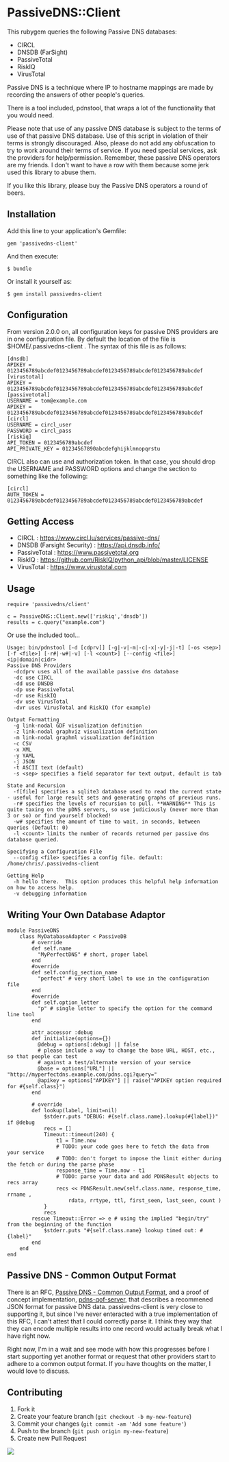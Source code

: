 # PassiveDNS::Client

This rubygem queries the following Passive DNS databases: 

* CIRCL
* DNSDB (FarSight)
* PassiveTotal
* RiskIQ
* VirusTotal

Passive DNS is a technique where IP to hostname mappings are made by recording the answers of other people's queries.  

There is a tool included, pdnstool, that wraps a lot of the functionality that you would need.

Please note that use of any passive DNS database is subject to the terms of use of that passive DNS database.  Use of this script in violation of their terms is strongly discouraged.  Also, please do not add any obfuscation to try to work around their terms of service.  If you need special services, ask the providers for help/permission.  Remember, these passive DNS operators are my friends.  I don't want to have a row with them because some jerk used this library to abuse them.

If you like this library, please buy the Passive DNS operators a round of beers.

## Installation

Add this line to your application's Gemfile:

    gem 'passivedns-client'

And then execute:

    $ bundle

Or install it yourself as:

    $ gem install passivedns-client

## Configuration

From version 2.0.0 on, all configuration keys for passive DNS providers are in one configuration file.  By default the location of the file is $HOME/.passivedns-client .  The syntax of this file is as follows:

	[dnsdb]
	APIKEY = 0123456789abcdef0123456789abcdef0123456789abcdef0123456789abcdef
	[virustotal]
	APIKEY = 0123456789abcdef0123456789abcdef0123456789abcdef0123456789abcdef
	[passivetotal]
	USERNAME = tom@example.com
	APIKEY = 0123456789abcdef0123456789abcdef0123456789abcdef0123456789abcdef
	[circl]
	USERNAME = circl_user
	PASSWORD = circl_pass
	[riskiq]
	API_TOKEN = 0123456789abcdef
	API_PRIVATE_KEY = 01234567890abcdefghijklmnopqrstu

CIRCL also can use and authorization token.  In that case, you should drop the USERNAME and PASSWORD options and change the section to something like the following:

	[circl]
	AUTH_TOKEN = 0123456789abcdef0123456789abcdef0123456789abcdef0123456789abcdef

## Getting Access
* CIRCL : https://www.circl.lu/services/passive-dns/
* DNSDB (Farsight Security) : https://api.dnsdb.info/
* PassiveTotal : https://www.passivetotal.org
* RiskIQ : https://github.com/RiskIQ/python_api/blob/master/LICENSE
* VirusTotal : https://www.virustotal.com

## Usage

	require 'passivedns/client'
	
	c = PassiveDNS::Client.new(['riskiq','dnsdb'])
	results = c.query("example.com")
	

Or use the included tool...

    Usage: bin/pdnstool [-d [cdprv]] [-g|-v|-m|-c|-x|-y|-j|-t] [-os <sep>] [-f <file>] [-r#|-w#|-v] [-l <count>] [--config <file>] <ip|domain|cidr>
    Passive DNS Providers
      -dcdprv uses all of the available passive dns database
      -dc use CIRCL
      -dd use DNSDB
      -dp use PassiveTotal
      -dr use RiskIQ
      -dv use VirusTotal
      -dvr uses VirusTotal and RiskIQ (for example)

    Output Formatting
      -g link-nodal GDF visualization definition
      -z link-nodal graphviz visualization definition
      -m link-nodal graphml visualization definition
      -c CSV
      -x XML
      -y YAML
      -j JSON
      -t ASCII text (default)
      -s <sep> specifies a field separator for text output, default is tab

    State and Recursion
      -f[file] specifies a sqlite3 database used to read the current state - useful for large result sets and generating graphs of previous runs.
      -r# specifies the levels of recursion to pull. **WARNING** This is quite taxing on the pDNS servers, so use judiciously (never more than 3 or so) or find yourself blocked!
      -w# specifies the amount of time to wait, in seconds, between queries (Default: 0)
      -l <count> limits the number of records returned per passive dns database queried.

    Specifying a Configuration File
      --config <file> specifies a config file. default: /home/chris/.passivedns-client

    Getting Help
      -h hello there.  This option produces this helpful help information on how to access help.
      -v debugging information

## Writing Your Own Database Adaptor

	module PassiveDNS
		class MyDatabaseAdaptor < PassiveDB
			# override
		    def self.name
		      "MyPerfectDNS" # short, proper label
		    end
		    #override
		    def self.config_section_name
		      "perfect" # very short label to use in the configuration file
		    end
		    #override
		    def self.option_letter
		      "p" # single letter to specify the option for the command line tool
		    end
    
		    attr_accessor :debug
			def initialize(options={})
			  @debug = options[:debug] || false
			  # please include a way to change the base URL, HOST, etc., so that people can test
			  # against a test/alternate version of your service
		      @base = options["URL"] || "http://myperfectdns.example.com/pdns.cgi?query="
			  @apikey = options["APIKEY"] || raise("APIKEY option required for #{self.class}")
			end
			
			# override
			def lookup(label, limit=nil)
				$stderr.puts "DEBUG: #{self.class.name}.lookup(#{label})" if @debug
				recs = []
				Timeout::timeout(240) {
					t1 = Time.now
					# TODO: your code goes here to fetch the data from your service
					# TODO: don't forget to impose the limit either during the fetch or during the parse phase
					response_time = Time.now - t1
					# TODO: parse your data and add PDNSResult objects to recs array
					recs << PDNSResult.new(self.class.name, response_time, rrname ,
						rdata, rrtype, ttl, first_seen, last_seen, count )
				}
				recs
			rescue Timeout::Error => e # using the implied "begin/try" from the beginning of the function
				$stderr.puts "#{self.class.name} lookup timed out: #{label}"
			end
		end
	end

## Passive DNS - Common Output Format

There is an RFC, <a href='http://tools.ietf.org/html/draft-dulaunoy-kaplan-passive-dns-cof-01'>Passive DNS - Common Output Format</a>, and a proof of concept implementation, <a href='https://github.com/adulau/pdns-qof-server'>pdns-qof-server</a>, that describes a recommened JSON format for passive DNS data.  passivedns-client is very close to supporting it, but since I've never enteracted with a true implementation of this RFC, I can't attest that I could correctly parse it.  I think they way that they can encode multiple results into one record would actually break what I have right now.

Right now, I'm in a wait and see mode with how this progresses before I start supporting yet another format or request that other providers start to adhere to a common output format.  If you have thoughts on the matter, I would love to discuss.

## Contributing

1. Fork it
2. Create your feature branch (`git checkout -b my-new-feature`)
3. Commit your changes (`git commit -am 'Add some feature'`)
4. Push to the branch (`git push origin my-new-feature`)
5. Create new Pull Request

<a href='mailto:github@chrisleephd[dot]us[stop here]xxx'><img src='http://chrisleephd.us/images/github-email.png?passivedns-client'></a>
